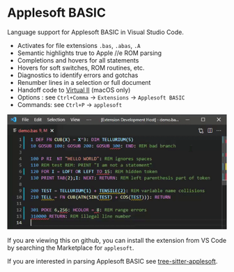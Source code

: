 # Applesoft BASIC

Language support for Applesoft BASIC in Visual Studio Code.

* Activates for file extensions `.bas`, `.abas`, `.A`
* Semantic highlights true to Apple //e ROM parsing
* Completions and hovers for all statements
* Hovers for soft switches, ROM routines, etc.
* Diagnostics to identify errors and gotchas
* Renumber lines in a selection or full document
* Handoff code to [Virtual II](https://virtualii.com) (macOS only)
* Options : see `Ctrl+Comma` -> `Extensions` -> `Applesoft BASIC`
* Commands: see `Ctrl+P` -> `applesoft`

<img src="demo.gif" alt="session capture"/>

If you are viewing this on github, you can install the extension from VS Code by searching the Marketplace for `applesoft`.

If you are interested in parsing Applesoft BASIC see [tree-sitter-applesoft](https://github.com/dfgordon/tree-sitter-applesoft).
